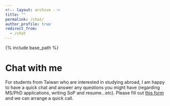 ```yaml
---
<!-- layout: archive -->
title: ""
permalink: /chat/
author_profile: true
redirect_from:
  - /chat
---
```


{% include base_path %}

# <i class="fa fa-fw fa-file "></i> Chat with me #

For students from Taiwan who are interested in studying abroad, I am happy to have a quick chat and answer any questions you might have (regarding MS/PhD applications, writing SoP and resume...etc). Please fill out <a href="https://forms.gle/S8wsLJf7xEwhVT5aA">this form</a> and we can arrange a quick call.